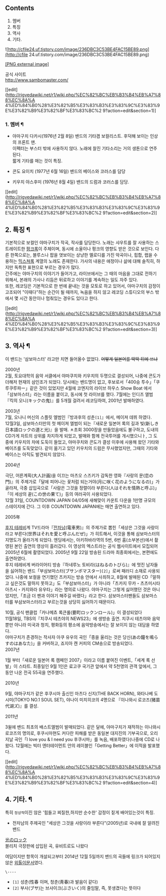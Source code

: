 ## Contents

    

1. 멤버 
2. 특징 
3. 역사 
4. 기타. 

![http://cfile24.uf.tistory.com/image/236DBC3C53BE4FAC15BE89.png](http://cfile
24.uf.tistory.com/image/236DBC3C53BE4FAC15BE89.png)

[[PNG external
image]](http://cfile24.uf.tistory.com/image/236DBC3C53BE4FAC15BE89.png)

공식 사이트  
<http://www.sambomaster.com/>

[[edit](http://rigvedawiki.net/r1/wiki.php/%EC%82%BC%EB%B3%B4%EB%A7%88%EC%8A%A
4%ED%84%B0%28%E3%82%B5%E3%83%B3%E3%83%9C%E3%83%9E%E3%82%B9%E3%82%BF%E3%83%BC%2
9?action=edit&section=1)]

### 1. 멤버 ¶

  * 야마구치 다카시(1976년 2월 8일)
밴드의 기타겸 보컬리스트. 후덕해 보이는 인상의 프론트 맨.  
이펙터는 부스터 밖에 사용하지 않다. 노래에 찰진 기타소리는 거의 생톤으로 연주된다.  
짧게 기타를 매는 것이 특징.

  
  

  * 콘도 요이치 (1977년 6월 16일)
밴드의 베이스와 코러스를 담당

  

  * 키우치 야스후미 (1976년 8월 4일)
밴드의 드럼과 코러스를 담당.

  

[[edit](http://rigvedawiki.net/r1/wiki.php/%EC%82%BC%EB%B3%B4%EB%A7%88%EC%8A%A
4%ED%84%B0%28%E3%82%B5%E3%83%B3%E3%83%9C%E3%83%9E%E3%82%B9%E3%82%BF%E3%83%BC%2
9?action=edit&section=2)]

## 2. 특징 ¶

  

기본적으로 보컬인 야마구치가 작곡, 작사를 담당한다. 노래는 샤우트를 잘 사용하는 스트레이트한 [펑크록](%ED%8E%91%ED%81%AC%20%EB%A1%9D.md)이 주체이며, 동시에 소울이나 펑크의 영향도 받은 것으로 보인다.
다른 한쪽으로는, 블루스나 팝을 엿보이는 상냥한 멜로디를 가진 악곡이나, 힙합, 랩을 수용하는 [믹스쳐록](%EB%AF%B9%EC%8A%A4%EC%B3%90%20%EB%A1%9D.md) 계열의 노래도 존재한다. 가사의 내용은 애정이나
삶에 대해 솔직히, 하지만 독특한 표현으로 부르는 경우가 많다.  
간주에는 야마구치의 이야기가 들어가고, 라이브에서는 그 때의 마음을 그대로 전하기 위해서, 본래의 가사나 리듬은 뒤로하고 이야기를 계속하는
일도 자주 있다.  
또한, 레코딩은 기본적으로 한 번에 끝내는 것을 모토로 하고 있어서, 야마구치의 감정이 고조되어 "이때다"하는 순간이 될 때까지, 녹음을
하지 않고 레코딩 스튜디오의 부스 밖에서 몇 시간 동안이나 멈춰있는 경우도 있다고 한다.  

[[edit](http://rigvedawiki.net/r1/wiki.php/%EC%82%BC%EB%B3%B4%EB%A7%88%EC%8A%A
4%ED%84%B0%28%E3%82%B5%E3%83%B3%E3%83%9C%E3%83%9E%E3%82%B9%E3%82%BF%E3%83%BC%2
9?action=edit&section=3)]

## 3. 역사 ¶

이 밴드는 '삼보마스터' 라고만 치면 들어올수 없었다. <del>어떻게 일본어를 딱딱 뒤에 쓰냐</del>

  

2000년  
2월, 토요대학의 음악 서클에서 야마쿠치와 키우치의 두명으로 결성되어, 나중에 콘도가 더해저 현재의 삼인조가 되었다. 당시에는 밴드명이
없고, 후보로서「400승 투수」「쿠루쿠루파ー」같은 것이 있었지만 4월에 코엔지의 라이브 하우스 Show Boat 에서 「삼보마스터」라는
이름을 붙이고, 동시에 첫 라이브를 했다. 7월에는 인디즈 앨범『킥의 오니(キックの鬼)』를 5개월 걸려서 레코딩하여, 2001년 발매하였다.

  

2003년  
7월, 오나니 머신의 스플릿 엘범인『방과후의 성춘`[1]`』에서, 메이져 데뷔 하였다.  
12월3일, 삼보마스터만의 첫 메이져 엘범이 되는『새로운 일본어 록의 길과 빛(新しき日本語ロックの道と光)』을 발매. ㅊ초회 3000장을
만들었음에도 불구하고, 도내의 CD가게 차트의 상위를 차지하게 되었고, 발매와 함께 전국투어를 개시했으니ㅏ, 그 도중에 키우치의 차에 도둑이
들었고, 야마쿠치와 콘도가 결성 이후에 사용해 왔던 기타와 베이즈를 도둑맞았다. 같이 옮기고 있던 키우치의 드럼은 무사했었지만, 그때의
기타와 베이스는 아직도 발견되지 않았다.

  

2004년

극단, 어른계획(大人計画)을 이끄는 마츠오 스즈키가 감독한 영화『사랑의 문(恋の門)』의 주제가로「달에 피어나는 꽃처럼
되는거야(月に咲く花のようになるの)」가 골라져, 극중 삽입곡으로「사람은 그것을 정렬이라 부른다(人はそれを情熱と呼ぶ)」「이 세상의
끝(この世の果て)」등의 여러곡이 사용되었다.  
12월 31일, COUNTDOWN JAPAN 04/05에 새해맞이 카운트 다운을 1만명 규모의 스테이지에 간다. 그 이후 COUNTDOWN
JAPAN에는 매연 출연하고 있다.  

2005年

[후지 테레비](%ED%9B%84%EC%A7%80%20%ED%85%8C%EB%A0%88%EB%B9%84.md)계
TV드라마『[전차남](%EC%A0%84%EC%B0%A8%EB%82%A8.md)(電車男)』의 주제가로 뽑힌「세상은 그것을 사랑이라고
부른다(世界はそれを愛と呼ぶんだぜ)」가 히트해서, 이것을 통해 삼보마스터의 지명도가 올라가게 되었다. 엔딩에서는, 아키하바라역의 5번, 6번
홈(소부본선)에서 촬영된 본인 출연의 영상이 흘러갔다. 이 영상의 엑스트라는 공식 웹사이트에서 모집되어 2005년 6월에 촬영되었다.
2005년 9월 22일 방송된 드라마 최종회에서는, 본편에도 출연하였다.  
후지 테레비계 버라이어티 방송『하네루노 토비라(はねるのトびら)』에 멋진 남자들을 싫어하는 밴드「부삼보마스터(ブサンボマスター)`[2]`」로써
패러디 소재로 사용되었다. 나중에 보컬을 연기했던 츠카지는 방송 안에서 사죄하고, 8월에 발매된 CD「말하고 싶은것도 말하지
못하고」도「부삼보마스터」가 아니라「츠카지 무카・츠츠미시타 아츠시・카지와라 유우타」라는 명의로 나왔다. 야마구치는 그렇게 싫어했던 것은
아니었지만,「조금 더 팬과 이야기 해주길 바랬다」라고 한다. 삼보마스터팬들도 삼보마스터를 부삼보마스터라고 부르는것을 상당히 싫어하기
때문이다.  

10월, 공식 팬클럽「카나메쵸 록큰롤(要町ロックンロール)」이 결성되었다  
11월18일, TBS의『치쿠시 테츠야의 NEWS23』에 생방송 출연. 치쿠시 테츠야와 음악 뿐만 아니라 미국과 청치, 평화등의 평소에
음악방송에서는 잘 보이지 않는 대담을 하였다.  
야마구치가 존경하는 작사자 아쿠 유우의 곡인「종을 울리는 것은 당신(あの鐘を鳴らすのはあなた)」을 커버하고, 죠지아 캔 커피의 CM송으로
방송되었다.  
2007년

1월 부터「새로운 일본어 록 캠페인 2007」이라고 이름 붙여진 이벤트,「세계 록 선발」이 스타트. 최종일인 9월 1인은 료고쿠 국기관
앞에서 약 5천명의 관객 앞에서, 그동안 나온 전곡 55곡을 연주했다.  

2010년

9월, 야마구치가 같은 후쿠시마 출신인 마츠다 신지(THE BACK HORN), 와타나베 도시미(TOKYO NO.1 SOUL SET),
야나이 미치히코의 4명으로 『이나와시 로코즈(猪苗代湖ズ)』를 결성.  

2011년

3윌에 밴드 최초의 배스트엘범이 발매되었다. 같은 달에, 야마구치가 재적하는 이나와시 로코즈의 명의로, 후쿠시마현도 커다란 피해를 받은
동일본 대지진의 기부곡으로, 오리지날 곡인「I love you & I need you 후쿠시마」를 녹음, 배포하였다(나중에 CD로 나왔다.
12월에는 빅터 엔터테이먼트 안의 레이블인「Getting Better」에 이적을 발표했다.

  

[[edit](http://rigvedawiki.net/r1/wiki.php/%EC%82%BC%EB%B3%B4%EB%A7%88%EC%8A%A
4%ED%84%B0%28%E3%82%B5%E3%83%B3%E3%83%9C%E3%83%9E%E3%82%B9%E3%82%BF%E3%83%BC%2
9?action=edit&section=4)]

## 4. 기타. ¶

특히 `정상적`이진 않은 '힘들고 찌질한,하지만 순수한' 감정이 짙게 배어있는것이 특징.  

  * 전차남의 주제곡인 "세상은 그것을 사랑이라 부른다"(2005년)로 국내에 잘 알려진 밴드  

[光のロック](%E5%85%89%E3%81%AE%E3%83%AD%E3%83%83%E3%82%AF.md)  
블리치 극장판에 삽입된 곡, 유비트로도 나왔다

  
  
  

여담이지만 항목이 개설되고부터 2014년 12월 5일까지 밴드의 곡들에 링크가 되어있지 않은 [외톨이문서](%EC%99%B8%ED%86%A8%EC%9D%B4%20%EB%AC%B8%EC%84%9C.md)였다.

`\----`

  * `[1]` 성춘(性春 이며, 청춘(靑春)과 발음이 같다)
  * `[2]` 부사(ブサ)는 브사이크(ぶさいく)의 줄임말, 즉, 못생겼다는 뜻이다

